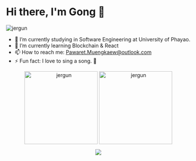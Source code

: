 # Hi there, I'm Gong 👋

<p align="left"> <img src="https://komarev.com/ghpvc/?username=jergun&label=Profile%20views&color=0e75b6&style=flat" alt="jergun" /> </p>

- 🔭 I’m currently studying in Software Engineering at University of Phayao.
- 🌱 I’m currently learning Blockchain & React
- 📫 How to reach me: Pawaret.Muengkaew@outlook.com
- ⚡ Fun fact: I love to sing a song. 🤣

<p align="center">
  <img align="center" height="200" src="https://github-readme-stats.vercel.app/api?username=jergun&theme=shades-of-purple&show_icons=true&locale=en" alt="jergun" />
  <img align="center" height="200" src="https://github-readme-stats.vercel.app/api/top-langs/?username=jergun&langs_count=10&layout=compact&theme=shades-of-purple" alt="jergun" />
</p>

<p align="center">
  <img src="https://capsule-render.vercel.app/api?type=waving&color=gradient&height=60&section=footer"/>
</p>
